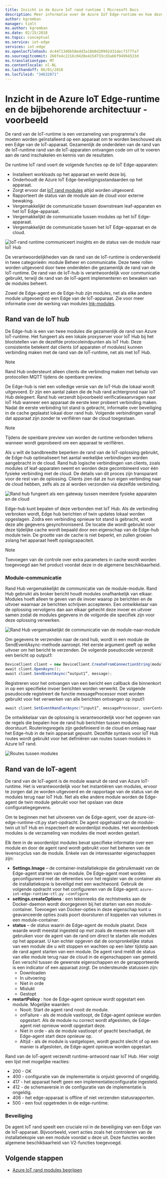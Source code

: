 ```yaml
---
title: Inzicht in de Azure IoT rand runtime | Microsoft Docs
description: Meer informatie over de Azure IoT Edge-runtime en hoe deze uw randapparaten machtigt
author: kgremban
manager: timlt
ms.author: kgremban
ms.date: 02/15/2018
ms.topic: conceptual
ms.service: iot-edge
services: iot-edge
ms.openlocfilehash: 4c44713d6b58edd3a18b0d20992d31dec7377fa7
ms.sourcegitcommit: 266fe4c2216c0420e415d733cd3abbf94994533d
ms.translationtype: MT
ms.contentlocale: nl-NL
ms.lasthandoff: 06/01/2018
ms.locfileid: "34632071"
---
```

# <a name="understand-the-azure-iot-edge-runtime-and-its-architecture---preview"></a>Inzicht in de Azure IoT Edge-runtime en de bijbehorende architectuur - voorbeeld

De rand van de IoT-runtime is een verzameling van programma's die moeten worden geïnstalleerd op een apparaat om te worden beschouwd als een Edge van de IoT-apparaat. Gezamenlijk de onderdelen van de rand van de IoT-runtime rand van de IoT-apparaten ontvangen code om uit te voeren aan de rand inschakelen en kennis van de resultaten. 

De runtime IoT rand voert de volgende functies op de IoT Edge-apparaten:

* Installeert workloads op het apparaat en werkt deze bij.
* Onderhoudt de Azure IoT Edge-beveiligingsstandaarden op het apparaat.
* Zorgt ervoor dat [IoT rand modules][lnk-modules] altijd worden uitgevoerd.
* Rapporteert de status van de module aan de cloud voor externe bewaking.
* Vergemakkelijkt de communicatie tussen downstream leaf-apparaten en het IoT Edge-apparaat.
* Vergemakkelijkt de communicatie tussen modules op het IoT Edge-apparaat.
* Vergemakkelijkt de communicatie tussen het IoT Edge-apparaat en de cloud.

![IoT-rand runtime communiceert insights en de status van de module naar IoT Hub][1]

De verantwoordelijkheden van de rand van de IoT-runtime is onderverdeeld in twee categorieën: module Beheer en communicatie. Deze twee rollen worden uitgevoerd door twee onderdelen die gezamenlijk de rand van de IoT-runtime. De rand van de IoT-hub is verantwoordelijk voor communicatie gebruikt, terwijl de rand van de IoT-agent implementeren en bewaken van de modules beheert. 

Zowel de Edge-agent en de Edge-hub zijn modules, net als elke andere module uitgevoerd op een Edge van de IoT-apparaat. Zie voor meer informatie over de werking van modules [lnk-modules]. 

## <a name="iot-edge-hub"></a>Rand van de IoT hub

De Edge-hub is een van twee modules die gezamenlijk de rand van Azure IoT-runtime. Het fungeert als een lokale proxyserver voor IoT Hub bij het blootstellen van de dezelfde protocoleindpunten als IoT Hub. Deze consistentie betekent dat clients (of apparaten of modules) kunnen verbinding maken met de rand van de IoT-runtime, net als met IoT Hub. 

>[!NOTE]
> Rand Hub ondersteunt alleen clients die verbinding maken met behulp van protocollen MQTT tijdens de openbare preview.

De Edge-hub is niet een volledige versie van de IoT-Hub die lokaal wordt uitgevoerd. Er zijn een aantal zaken die de hub rand achtergrond naar IoT Hub delegeert. Rand hub verzendt bijvoorbeeld verificatieaanvragen naar IoT Hub wanneer een apparaat de eerste keer probeert verbinding maken. Nadat de eerste verbinding tot stand is gebracht, informatie over beveiliging in de cache geplaatst lokaal door rand hub. Volgende verbindingen vanaf dat apparaat zijn zonder te verifiëren naar de cloud toegestaan. 

>[!NOTE]
> Tijdens de openbare preview van worden de runtime verbonden telkens wanneer wordt geprobeerd om een apparaat te verifiëren.

Als u wilt de bandbreedte beperken de rand van de IoT-oplossing gebruikt, de Edge-hub optimaliseert het aantal werkelijke verbindingen worden aangebracht in de cloud. Rand hub logische verbindingen van clients, zoals modules of leaf-apparaten neemt en worden deze gecombineerd voor één fysieke verbinding met de cloud. De details van dit proces zijn transparant voor de rest van de oplossing. Clients zien dat ze hun eigen verbinding naar de cloud hebben, zelfs als ze al worden verzonden via dezelfde verbinding. 

![Rand hub fungeert als een gateway tussen meerdere fysieke apparaten en de cloud][2]

Edge-hub kunt bepalen of deze verbonden met IoT Hub. Als de verbinding verbroken wordt, Edge hub berichten of twin updates lokaal worden opgeslagen. Zodra een verbinding opnieuw tot stand is gebracht, wordt deze alle gegevens gesynchroniseerd. De locatie die wordt gebruikt voor deze tijdelijke cache wordt bepaald door een eigenschap van de Edge-hub module twin. De grootte van de cache is niet beperkt, en zullen groeien zolang het apparaat heeft opslagcapaciteit. 

>[!NOTE]
>Toevoegen van de controle over extra parameters in cache wordt worden toegevoegd aan het product voordat deze in de algemene beschikbaarheid.

### <a name="module-communication"></a>Module-communicatie

Rand Hub vergemakkelijkt de communicatie van de module-module. Rand Hub gebruikt als broker bericht houdt modules onafhankelijk van elkaar. Modules hoeft alleen te geven van de invoer waarop ze berichten en de uitvoer waarnaar ze berichten schrijven accepteren. Een ontwikkelaar van de oplossing vervolgens dan aan elkaar gehecht deze invoer en uitvoer samen zodat de modules gegevens in de volgorde die specifiek zijn voor deze oplossing verwerken. 

![Rand Hub vergemakkelijkt de communicatie van de module-naar-module][3]

Om gegevens te verzenden naar de rand hub, wordt in een module de SendEventAsync-methode aanroept. Het eerste argument geeft op welke uitvoer om het bericht te verzenden. De volgende pseudocode verzendt een bericht op output1:

   ```csharp
   DeviceClient client = new DeviceClient.CreateFromConnectionString(moduleConnectionString, settings); 
   await client.OpenAsync(); 
   await client.SendEventAsync(“output1”, message); 
   ```

Registreren voor het ontvangen van een bericht een callback die binnenkort in op een specifieke invoer berichten worden verwerkt. De volgende pseudocode registreert de functie messageProcessor moet worden gebruikt voor het verwerken van alle berichten ontvangen op input1:

   ```csharp
   await client.SetEventHandlerAsync(“input1”, messageProcessor, userContext);
   ```

De ontwikkelaar van de oplossing is verantwoordelijk voor het opgeven van de regels die bepalen hoe de rand hub berichten tussen modules doorstuurt. Routeringsregels zijn gedefinieerd in de cloud en omlaag naar het Edge-hub in de twin apparaat gepusht. Dezelfde syntaxis voor IoT Hub routes wordt gebruikt voor het definiëren van routes tussen modules in Azure IoT rand. 

<!--- For more info on how to declare routes between modules, see []. --->   

![Routes tussen modules][4]

## <a name="iot-edge-agent"></a>Rand van de IoT-agent

De rand van de IoT-agent is de module waaruit de rand van Azure IoT-runtime. Het is verantwoordelijk voor het instantiëren van modules, ervoor te zorgen dat ze worden uitgevoerd en de rapportage van de status van de modules terug naar IoT Hub. Net als elke andere module worden de Edge-agent de twin module gebruikt voor het opslaan van deze configuratiegegevens. 

Om te beginnen met het uitvoeren van de Edge-agent, voer de azure-iot-edge-runtime-ctl.py start-opdracht. De agent opgehaald van de module-twin uit IoT Hub en inspecteert de woordenlijst modules. Het woordenboek modules is de verzameling van modules die moet worden gestart. 

Elk item in de woordenlijst modules bevat specifieke informatie over een module en door de agent rand wordt gebruikt voor het beheren van de levenscyclus van de module. Enkele van de interessanter eigenschappen zijn: 

* **Settings.Image** – de container-installatiekopie die gebruikmaakt van de Edge-agent starten van de module. De Edge-agent moet worden geconfigureerd met de referenties voor het register van de container als de installatiekopie is beveiligd met een wachtwoord. Gebruik de volgende opdracht voor het configureren van de Edge-agent: `azure-iot-edge-runtime-ctl.py –configure`
* **settings.createOptions** : een tekenreeks die rechtstreeks aan de Docker-daemon wordt doorgegeven bij het starten van een module-container. Toevoegen van Docker-opties in deze eigenschap kunt u geavanceerde opties zoals poort doorsturen of koppelen van volumes in een module-container.  
* **status** – de status waarin de Edge-agent de module plaatst. Deze waarde wordt meestal ingesteld op *met* zoals de meeste mensen wilt gebruiken voor de agent van de rand om direct te starten alle modules op het apparaat. U kan echter opgeven dat de oorspronkelijke status van een module die u wilt stoppen en wachten op een later tijdstip aan de rand agent starten van een module. De agent rand meldt de status van elke module terug naar de cloud in de eigenschappen van gemeld. Een verschil tussen de gewenste eigenschappen en de gerapporteerde is een indicator of een apparaat zorgt. De ondersteunde statussen zijn:
   * Downloaden
   * In uitvoering
   * Niet in orde
   * Mislukt
   * Gestopt
* **restartPolicy** : hoe de Edge-agent opnieuw wordt opgestart een module. Mogelijke waarden:
   * Nooit: Start de agent rand nooit de module.
   * onFailure - als de module vastloopt, de Edge-agent opnieuw worden opgestart. Als de module nu correct wordt afgesloten, de Edge-agent niet opnieuw wordt opgestart deze.
   * Niet in orde - als de module vastloopt of geacht beschadigd, de Edge-agent start deze opnieuw op.
   * Altijd - als de module is vastgelopen, wordt geacht slecht of op een manier is afgesloten, de Edge-agent opnieuw worden opgestart. 

Rand van de IoT-agent verzendt runtime-antwoord naar IoT Hub. Hier volgt een lijst met mogelijke reacties:
  * 200 - OK
  * 400 - configuratie van de implementatie is onjuist gevormd of ongeldig.
  * 417 - het apparaat heeft geen een implementatieconfiguratie ingesteld.
  * 412 - de schemaversie in de configuratie van de implementatie is ongeldig.
  * 406 - het edge-apparaat is offline of niet verzenden statusrapporten.
  * 500 - een fout opgetreden in de edge-runtime.

### <a name="security"></a>Beveiliging

De agent IoT rand speelt een cruciale rol in de beveiliging van een Edge van de IoT-apparaat. Bijvoorbeeld, voert acties zoals het controleren van de installatiekopie van een module voordat u deze uit. Deze functies worden algemene beschikbaarheid van V2-functies toegevoegd. 

<!-- For more information about the Azure IoT Edge security framework, see []. -->

## <a name="next-steps"></a>Volgende stappen

- [Azure IoT rand modules begrijpen][lnk-modules]

<!-- Images -->
[1]: ./media/iot-edge-runtime/Pipeline.png
[2]: ./media/iot-edge-runtime/Gateway.png
[3]: ./media/iot-edge-runtime/ModuleEndpoints.png
[4]: ./media/iot-edge-runtime/ModuleEndpointsWithRoutes.png

<!-- Links -->
[lnk-modules]: iot-edge-modules.md
